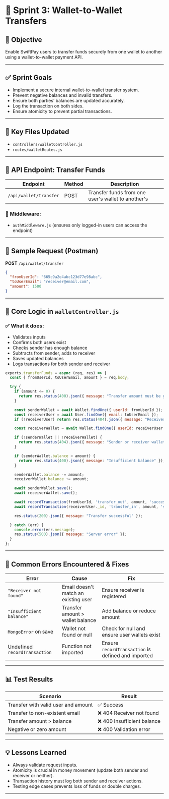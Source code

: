 
# 🚀 Sprint 3: Wallet-to-Wallet Transfers

## 📌 Objective

Enable SwiftPay users to transfer funds securely from one wallet to another using a wallet-to-wallet payment API.

---

## ✅ Sprint Goals

* Implement a secure internal wallet-to-wallet transfer system.
* Prevent negative balances and invalid transfers.
* Ensure both parties’ balances are updated accurately.
* Log the transaction on both sides.
* Ensure atomicity to prevent partial transactions.

---

## 📁 Key Files Updated

* `controllers/walletController.js`
* `routes/walletRoutes.js`

---

## 🔁 API Endpoint: Transfer Funds

| Endpoint               | Method | Description                                        |
| ---------------------- | ------ | -------------------------------------------------- |
| `/api/wallet/transfer` | POST   | Transfer funds from one user's wallet to another's |

### 🔐 Middleware:

* `authMiddleware.js` (ensures only logged-in users can access the endpoint)

---

## 📄 Sample Request (Postman)

**POST** `/api/wallet/transfer`

```json
{
  "fromUserId": "665c9a2e4abc123d77e98abc",
  "toUserEmail": "receiver@email.com",
  "amount": 1500
}
```

---

## 🔁 Core Logic in `walletController.js`

### ✅ What it does:

* Validates inputs
* Confirms both users exist
* Checks sender has enough balance
* Subtracts from sender, adds to receiver
* Saves updated balances
* Logs transactions for both sender and receiver

```js
exports.transferFunds = async (req, res) => {
  const { fromUserId, toUserEmail, amount } = req.body;

  try {
    if (amount <= 0) {
      return res.status(400).json({ message: "Transfer amount must be greater than zero" });
    }

    const senderWallet = await Wallet.findOne({ userId: fromUserId });
    const receiverUser = await User.findOne({ email: toUserEmail });
    if (!receiverUser) return res.status(404).json({ message: "Receiver not found" });

    const receiverWallet = await Wallet.findOne({ userId: receiverUser._id });

    if (!senderWallet || !receiverWallet) {
      return res.status(404).json({ message: "Sender or receiver wallet not found" });
    }

    if (senderWallet.balance < amount) {
      return res.status(400).json({ message: "Insufficient balance" });
    }

    senderWallet.balance -= amount;
    receiverWallet.balance += amount;

    await senderWallet.save();
    await receiverWallet.save();

    await recordTransaction(fromUserId, 'transfer_out', amount, 'success');
    await recordTransaction(receiverUser._id, 'transfer_in', amount, 'success');

    res.status(200).json({ message: "Transfer successful" });

  } catch (err) {
    console.error(err.message);
    res.status(500).json({ message: "Server error" });
  }
};
```

---

## 🐞 Common Errors Encountered & Fixes

| Error                         | Cause                                | Fix                                                |
| ----------------------------- | ------------------------------------ | -------------------------------------------------- |
| `"Receiver not found"`        | Email doesn't match an existing user | Ensure receiver is registered                      |
| `"Insufficient balance"`      | Transfer amount > wallet balance     | Add balance or reduce amount                       |
| `MongoError` on save          | Wallet not found or null             | Check for null and ensure user wallets exist       |
| Undefined `recordTransaction` | Function not imported                | Ensure `recordTransaction` is defined and imported |

---

## 📊 Test Results

| Scenario                            | Result                     |
| ----------------------------------- | -------------------------- |
| Transfer with valid user and amount | ✅ Success                  |
| Transfer to non-existent email      | ❌ 404 Receiver not found   |
| Transfer amount > balance           | ❌ 400 Insufficient balance |
| Negative or zero amount             | ❌ 400 Validation error     |

---

## 💡 Lessons Learned

* Always validate request inputs.
* Atomicity is crucial in money movement (update both sender and receiver or neither).
* Transaction history must log both sender and receiver actions.
* Testing edge cases prevents loss of funds or double charges.

---


